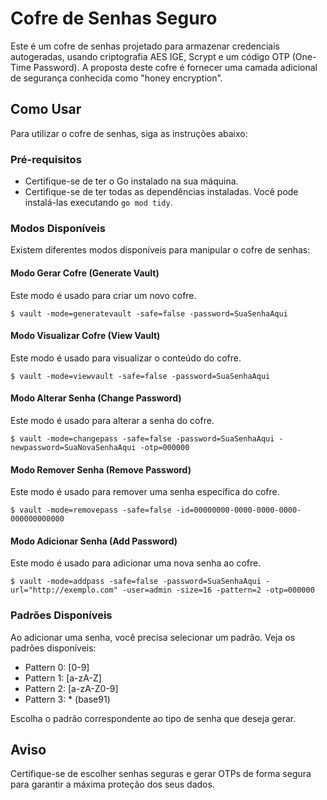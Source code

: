 # Cofre de Senhas Seguro

Este é um cofre de senhas projetado para armazenar credenciais autogeradas, usando criptografia AES IGE, Scrypt e um código OTP (One-Time Password). A proposta deste cofre é fornecer uma camada adicional de segurança conhecida como "honey encryption".

## Como Usar

Para utilizar o cofre de senhas, siga as instruções abaixo:

### Pré-requisitos

- Certifique-se de ter o Go instalado na sua máquina.
- Certifique-se de ter todas as dependências instaladas. Você pode instalá-las executando `go mod tidy`.

### Modos Disponíveis

Existem diferentes modos disponíveis para manipular o cofre de senhas:

#### Modo Gerar Cofre (Generate Vault)

Este modo é usado para criar um novo cofre.

```
$ vault -mode=generatevault -safe=false -password=SuaSenhaAqui
```

#### Modo Visualizar Cofre (View Vault)

Este modo é usado para visualizar o conteúdo do cofre.

```
$ vault -mode=viewvault -safe=false -password=SuaSenhaAqui
```

#### Modo Alterar Senha (Change Password)

Este modo é usado para alterar a senha do cofre.

```
$ vault -mode=changepass -safe=false -password=SuaSenhaAqui -newpassword=SuaNovaSenhaAqui -otp=000000
```

#### Modo Remover Senha (Remove Password)

Este modo é usado para remover uma senha específica do cofre.

```
$ vault -mode=removepass -safe=false -id=00000000-0000-0000-0000-000000000000
```

#### Modo Adicionar Senha (Add Password)

Este modo é usado para adicionar uma nova senha ao cofre.

```
$ vault -mode=addpass -safe=false -password=SuaSenhaAqui -url="http://exemplo.com" -user=admin -size=16 -pattern=2 -otp=000000
```

### Padrões Disponíveis

Ao adicionar uma senha, você precisa selecionar um padrão. Veja os padrões disponíveis:

- Pattern 0: [0-9]
- Pattern 1: [a-zA-Z]
- Pattern 2: [a-zA-Z0-9]
- Pattern 3: * (base91)

Escolha o padrão correspondente ao tipo de senha que deseja gerar.

## Aviso

Certifique-se de escolher senhas seguras e gerar OTPs de forma segura para garantir a máxima proteção dos seus dados.

